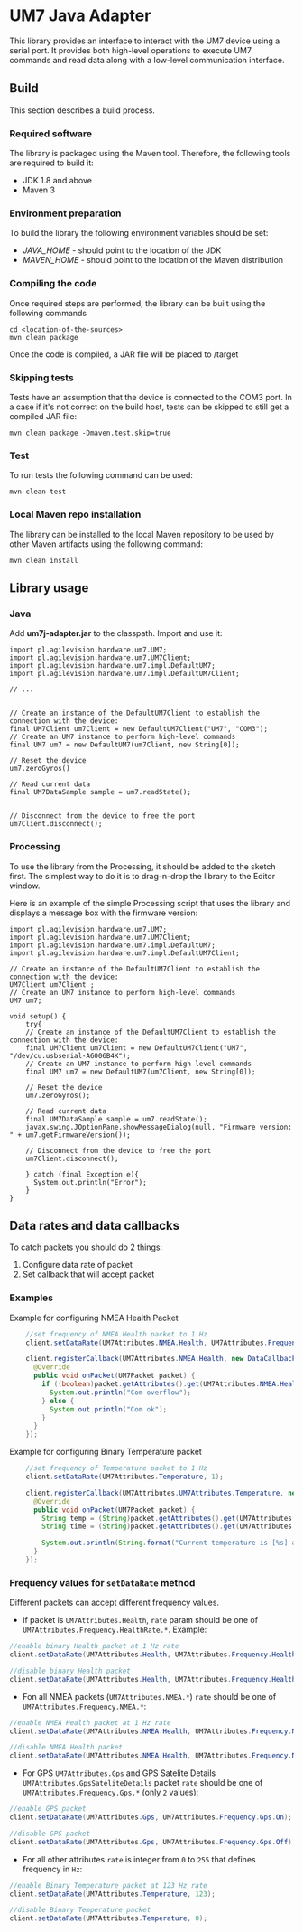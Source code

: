 # UM7 Java Adapter

This library provides an interface to interact with the UM7 device using a serial port.
It provides both high-level operations to execute UM7 commands and read data along with a 
low-level communication interface.



## Build
This section describes a build process.

### Required software
The library is packaged using the Maven tool. Therefore, the following tools are required to 
build it:

* JDK 1.8 and above
* Maven 3

### Environment preparation

To build the library the following environment variables should be set:

* *JAVA_HOME* - should point to the location of the JDK
* *MAVEN_HOME* - should point to the location of the Maven distribution

### Compiling the code
Once required steps are performed, the library can be built using 
the following commands

```
cd <location-of-the-sources>
mvn clean package
```

Once the code is compiled, a JAR file will be placed to <location-of-the-sources>/target

### Skipping tests

Tests have an assumption that the device is connected to the COM3 port.
In a case if it's not correct on the build host, tests can be skipped
to still get a compiled JAR file:

```
mvn clean package -Dmaven.test.skip=true
```

### Test

To run tests the following command can be used:
```
mvn clean test
```

### Local Maven repo installation


The library can be installed to the local Maven repository to be used by other Maven artifacts using the following command:
```
mvn clean install
```

 
## Library usage

### Java
Add **um7j-adapter.jar** to the classpath. Import and use it:

```
import pl.agilevision.hardware.um7.UM7;
import pl.agilevision.hardware.um7.UM7Client;
import pl.agilevision.hardware.um7.impl.DefaultUM7;
import pl.agilevision.hardware.um7.impl.DefaultUM7Client;

// ...


// Create an instance of the DefaultUM7Client to establish the connection with the device:
final UM7Client um7Client = new DefaultUM7Client("UM7", "COM3");
// Create an UM7 instance to perform high-level commands
final UM7 um7 = new DefaultUM7(um7Client, new String[0]);

// Reset the device
um7.zeroGyros()

// Read current data
final UM7DataSample sample = um7.readState();


// Disconnect from the device to free the port
um7Client.disconnect();

```


### Processing

To use the library from the Processing, it should be added to the sketch first. The simplest way to do it is to drag-n-drop the library
to the Editor window.


Here is an example of the simple Processing script that uses the library and displays a message box with the firmware version:

```
import pl.agilevision.hardware.um7.UM7;
import pl.agilevision.hardware.um7.UM7Client;
import pl.agilevision.hardware.um7.impl.DefaultUM7;
import pl.agilevision.hardware.um7.impl.DefaultUM7Client;

// Create an instance of the DefaultUM7Client to establish the connection with the device:
UM7Client um7Client ;
// Create an UM7 instance to perform high-level commands
UM7 um7;

void setup() {
    try{
    // Create an instance of the DefaultUM7Client to establish the connection with the device:
    final UM7Client um7Client = new DefaultUM7Client("UM7", "/dev/cu.usbserial-A6006B4K");
    // Create an UM7 instance to perform high-level commands
    final UM7 um7 = new DefaultUM7(um7Client, new String[0]);

    // Reset the device
    um7.zeroGyros();

    // Read current data
    final UM7DataSample sample = um7.readState();
    javax.swing.JOptionPane.showMessageDialog(null, "Firmware version: " + um7.getFirmwareVersion());

    // Disconnect from the device to free the port
    um7Client.disconnect();

    } catch (final Exception e){
      System.out.println("Error");
    }
}
```

## Data rates and data callbacks

To catch packets you should do 2 things:

1. Configure data rate of packet
2. Set callback that will accept packet

### Examples

Example for configuring NMEA Health Packet
```java
    //set frequency of NMEA.Health packet to 1 Hz
    client.setDataRate(UM7Attributes.NMEA.Health, UM7Attributes.Frequency.NMEA.Freq1_HZ);

    client.registerCallback(UM7Attributes.NMEA.Health, new DataCallback() {
      @Override
      public void onPacket(UM7Packet packet) {
        if ((boolean)packet.getAttributes().get(UM7Attributes.NMEA.Health.ComOverflow) == true) {
          System.out.println("Com overflow");
        } else {
          System.out.println("Com ok");
        }
      }
    });
```

Example for configuring Binary Temperature packet
```java
    //set frequency of Temperature packet to 1 Hz
    client.setDataRate(UM7Attributes.Temperature, 1);

    client.registerCallback(UM7Attributes.UM7Attributes.Temperature, new DataCallback() {
      @Override
      public void onPacket(UM7Packet packet) {
        String temp = (String)packet.getAttributes().get(UM7Attributes.Temperature.Value);
        String time = (String)packet.getAttributes().get(UM7Attributes.Temperature.Time);

        System.out.println(String.format("Current temperature is [%s] at [%s]", temp, time));
      }
    });
```


### Frequency values for `setDataRate` method
Different packets can accept different frequency values.

* if packet is `UM7Attributes.Health`, `rate` param should be one of `UM7Attributes.Frequency.HealthRate.*`. Example:
```java
//enable binary Health packet at 1 Hz rate
client.setDataRate(UM7Attributes.Health, UM7Attributes.Frequency.HealthRate.Freq1_HZ);

//disable binary Health packet
client.setDataRate(UM7Attributes.Health, UM7Attributes.Frequency.HealthRate.FreqOFF);
```

* Fon all NMEA packets (`UM7Attributes.NMEA.*`) `rate` should be one of `UM7Attributes.Frequency.NMEA.*`:
```java
//enable NMEA Health packet at 1 Hz rate
client.setDataRate(UM7Attributes.NMEA.Health, UM7Attributes.Frequency.NMEA.Freq1_HZ);

//disable NMEA Health packet
client.setDataRate(UM7Attributes.NMEA.Health, UM7Attributes.Frequency.NMEA.FreqOFF);
```

* For GPS `UM7Attributes.Gps` and GPS Satelite Details `UM7Attributes.GpsSateliteDetails` packet `rate` should be one of
`UM7Attributes.Frequency.Gps.*` (only `2` values):

```java
//enable GPS packet
client.setDataRate(UM7Attributes.Gps, UM7Attributes.Frequency.Gps.On);

//disable GPS packet
client.setDataRate(UM7Attributes.Gps, UM7Attributes.Frequency.Gps.Off);
```

* For all other attributes `rate` is integer from `0` to `255` that defines frequency in `Hz`:

```java
//enable Binary Temperature packet at 123 Hz rate
client.setDataRate(UM7Attributes.Temperature, 123);

//disable Binary Temperature packet
client.setDataRate(UM7Attributes.Temperature, 0);
```